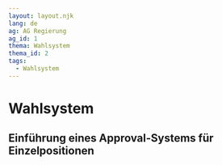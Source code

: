 ```yaml
---
layout: layout.njk
lang: de
ag: AG Regierung
ag_id: 1
thema: Wahlsystem
thema_id: 2
tags:
  - Wahlsystem
---
```

# Wahlsystem

## Einführung eines Approval-Systems für Einzelpositionen

